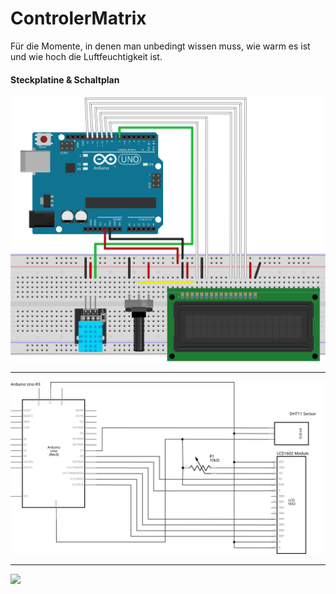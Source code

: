 # ControlerMatrix

Für die Momente, in denen man unbedingt wissen muss, wie warm es ist und wie hoch die Luftfeuchtigkeit ist.


#### Steckplatine & Schaltplan
<img src="assets/Steckplatine.svg" alt="Steckplatine" style="background-color: white;">

---

<img src="assets/Schaltplan.svg" alt="Steckplatine" style="background-color: white;">

---

<img src="https://media.discordapp.net/attachments/752064255637061735/855795409296556042/P_20210619_150508.jpg">